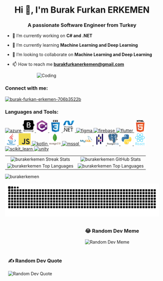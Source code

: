 
<h1 align="center">Hi 👋, I'm Burak Furkan ERKEMEN</h1>
<h3 align="center">A passionate Software Engineer from Turkey</h3>

- 🔭 I’m currently working on **C# and .NET**

- 🌱 I’m currently learning **Machine Learning and Deep Learning**

- 👯 I’m looking to collaborate on **Machine Learning and Deep Learning**

- 📫 How to reach me **burakfurkanerkemen@gmail.com**
<table>
  <t1>
    <img align="right" alt="Coding" width="400" src="https://media.tenor.com/rePDfDWO3XoAAAAd/hacking.gif"> 
  </t1>
</table>

<h3 align="left">Connect with me:</h3>
<p align="left">
<a href="https://linkedin.com/in/burak-furkan-erkemen-706b3522b" target="blank"><img align="center" src="https://raw.githubusercontent.com/rahuldkjain/github-profile-readme-generator/master/src/images/icons/Social/linked-in-alt.svg" alt="burak-furkan-erkemen-706b3522b" height="30" width="40" /></a>
</p>

<h3 align="left">Languages and Tools:</h3>
<p align="left"> <a href="https://azure.microsoft.com/en-in/" target="_blank" rel="noreferrer"> <img src="https://www.vectorlogo.zone/logos/microsoft_azure/microsoft_azure-icon.svg" alt="azure" width="40" height="40"/> </a> <a href="https://getbootstrap.com" target="_blank" rel="noreferrer"> <img src="https://raw.githubusercontent.com/devicons/devicon/master/icons/bootstrap/bootstrap-plain-wordmark.svg" alt="bootstrap" width="40" height="40"/> </a> <a href="https://www.w3schools.com/cs/" target="_blank" rel="noreferrer"> <img src="https://raw.githubusercontent.com/devicons/devicon/master/icons/csharp/csharp-original.svg" alt="csharp" width="40" height="40"/> </a> <a href="https://www.w3schools.com/css/" target="_blank" rel="noreferrer"> <img src="https://raw.githubusercontent.com/devicons/devicon/master/icons/css3/css3-original-wordmark.svg" alt="css3" width="40" height="40"/> </a> <a href="https://dotnet.microsoft.com/" target="_blank" rel="noreferrer"> <img src="https://raw.githubusercontent.com/devicons/devicon/master/icons/dot-net/dot-net-original-wordmark.svg" alt="dotnet" width="40" height="40"/> </a> <a href="https://www.figma.com/" target="_blank" rel="noreferrer"> <img src="https://www.vectorlogo.zone/logos/figma/figma-icon.svg" alt="figma" width="40" height="40"/> </a> <a href="https://firebase.google.com/" target="_blank" rel="noreferrer"> <img src="https://www.vectorlogo.zone/logos/firebase/firebase-icon.svg" alt="firebase" width="40" height="40"/> </a> <a href="https://flutter.dev" target="_blank" rel="noreferrer"> <img src="https://www.vectorlogo.zone/logos/flutterio/flutterio-icon.svg" alt="flutter" width="40" height="40"/> </a> <a href="https://www.w3.org/html/" target="_blank" rel="noreferrer"> <img src="https://raw.githubusercontent.com/devicons/devicon/master/icons/html5/html5-original-wordmark.svg" alt="html5" width="40" height="40"/> </a> <a href="https://www.java.com" target="_blank" rel="noreferrer"> <img src="https://raw.githubusercontent.com/devicons/devicon/master/icons/java/java-original.svg" alt="java" width="40" height="40"/> </a> <a href="https://developer.mozilla.org/en-US/docs/Web/JavaScript" target="_blank" rel="noreferrer"> <img src="https://raw.githubusercontent.com/devicons/devicon/master/icons/javascript/javascript-original.svg" alt="javascript" width="40" height="40"/> </a> <a href="https://kotlinlang.org" target="_blank" rel="noreferrer"> <img src="https://www.vectorlogo.zone/logos/kotlinlang/kotlinlang-icon.svg" alt="kotlin" width="40" height="40"/> </a> <a href="https://www.mongodb.com/" target="_blank" rel="noreferrer"> <img src="https://raw.githubusercontent.com/devicons/devicon/master/icons/mongodb/mongodb-original-wordmark.svg" alt="mongodb" width="40" height="40"/> </a> <a href="https://www.microsoft.com/en-us/sql-server" target="_blank" rel="noreferrer"> <img src="https://www.svgrepo.com/show/303229/microsoft-sql-server-logo.svg" alt="mssql" width="40" height="40"/> </a> <a href="https://www.mysql.com/" target="_blank" rel="noreferrer"> <img src="https://raw.githubusercontent.com/devicons/devicon/master/icons/mysql/mysql-original-wordmark.svg" alt="mysql" width="40" height="40"/> </a> <a href="https://pandas.pydata.org/" target="_blank" rel="noreferrer"> <img src="https://raw.githubusercontent.com/devicons/devicon/2ae2a900d2f041da66e950e4d48052658d850630/icons/pandas/pandas-original.svg" alt="pandas" width="40" height="40"/> </a> <a href="https://www.postgresql.org" target="_blank" rel="noreferrer"> <img src="https://raw.githubusercontent.com/devicons/devicon/master/icons/postgresql/postgresql-original-wordmark.svg" alt="postgresql" width="40" height="40"/> </a> <a href="https://www.python.org" target="_blank" rel="noreferrer"> <img src="https://raw.githubusercontent.com/devicons/devicon/master/icons/python/python-original.svg" alt="python" width="40" height="40"/> </a> <a href="https://reactjs.org/" target="_blank" rel="noreferrer"> <img src="https://raw.githubusercontent.com/devicons/devicon/master/icons/react/react-original-wordmark.svg" alt="react" width="40" height="40"/> </a> <a href="https://scikit-learn.org/" target="_blank" rel="noreferrer"> <img src="https://upload.wikimedia.org/wikipedia/commons/0/05/Scikit_learn_logo_small.svg" alt="scikit_learn" width="40" height="40"/> </a> <a href="https://unity.com/" target="_blank" rel="noreferrer"> <img src="https://www.vectorlogo.zone/logos/unity3d/unity3d-icon.svg" alt="unity" width="40" height="40"/> </a> </p>


<table>
  <tr weight="100%" height="100%" >
    <td align="center" >
      <img width="100%" height="%100" src="https://github-readme-streak-stats.herokuapp.com/?user=burakerkemen" alt="burakerkemen Streak Stats" />
    </td>
    <td align="center">
      <img width="100%" src="https://github-readme-stats.vercel.app/api?username=burakerkemen&show_icons=true&locale=en" alt="burakerkemen GitHub Stats" />
    </td>
  </tr>
  <tr weight="100%" height="100%">
    <td align="center" >
      <img width="100%" src="https://github-readme-stats.vercel.app/api/top-langs?username=burakerkemen&show_icons=true&locale=en&layout=compact" alt="burakerkemen Top Languages" />
    </td>
    <td style="display: flex; justify-content: center;">
      <img  width="100%" height="100%" src="https://media3.giphy.com/media/v1.Y2lkPTc5MGI3NjExZzd3NmN1ZzY3YnF5cDdram0wa3hsOWdnN252cnVkemg2Znd3dnRsbCZlcD12MV9pbnRlcm5hbF9naWZfYnlfaWQmY3Q9Zw/9LQHvkbIzTSLe/giphy.gif" alt="burakerkemen Top Languages" />
    </td>
  </tr>
</table>

<p align="left"> <img src="https://komarev.com/ghpvc/?username=burakerkemen&label=Profile%20views&color=0e75b6&style=flat" alt="burakerkemen" /> </p>

<picture>
  <source media="(prefers-color-scheme: dark)" srcset="https://raw.githubusercontent.com/BurakErkemen/BurakErkemen/output/github-contribution-grid-snake-dark.svg">
  <source media="(prefers-color-scheme: light)" srcset="https://raw.githubusercontent.com/BurakErkemen/BurakErkemen/output/github-contribution-grid-snake.svg">
  <img alt="github contribution grid snake animation" src="https://raw.githubusercontent.com/BurakErkemen/BurakErkemen/output/github-contribution-grid-snake.svg">
</picture>

<div style="display: flex; flex-direction: row; justify-content: space-between; align-items: center;">
  <div style="flex: 1; padding: 10px; box-sizing: border-box;">
    <h3>✍️ Random Dev Quote</h3>
    <img align="center" src="https://quotes-github-readme.vercel.app/api?type=horizontal&theme=radical" alt="Random Dev Quote">
  </div>

  <div style="flex: 1; padding: 10px; box-sizing: border-box; height: 300px;">
    <h3>😂 Random Dev Meme</h3>
    <img align="center" src="https://randommeme-five.vercel.app/" alt="Random Dev Meme" style="max-width: 100%; height: auto;">
  </div>
</div>
